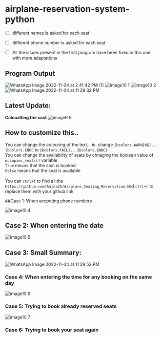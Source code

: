 # airplane-reservation-system-python

- [ ] different names is asked for each seat
- [ ] different phone number is asked for each seat
- [ ] All the issues present in the first program have been fixed in this one with more adaptations




## Program Output
![WhatsApp Image 2022-11-04 at 2 41 42 PM (1)](https://user-images.githubusercontent.com/89570095/200043942-c4b59e13-c366-45dc-a382-75f31e25bb28.jpeg)
![image10 1](https://user-images.githubusercontent.com/76808676/106876651-f3531700-66fd-11eb-8daa-cdea6c974998.png)
![image10 2](https://user-images.githubusercontent.com/76808676/106876656-f51cda80-66fd-11eb-8564-2ac29a439778.png)
![WhatsApp Image 2022-11-04 at 11 29 32 PM](https://user-images.githubusercontent.com/89570095/200044491-3c6111ff-4045-4dc6-a378-116f4892a62e.jpeg)


## Latest Update:
**Calcualting the cost**
![image9 9](https://user-images.githubusercontent.com/76808676/107035137-b3fbf780-67dd-11eb-8486-7dc7216b1321.png)

## How to customize this..
You can change the colouring of the text... ie. change ```{bcolors.WARNING}...{bcolors.ENDC``` to ```{bcolors.FAIL}...{bcolors.ENDC}```
<br />You can change the availability of seats by chnaging the boolean value of ``` occupies_seats[]``` variable
<br/>```True``` means that the seat is booked 
<br />```False``` means that the seat is available
<br />
<br />You can ```ctrl+f``` to find all the ```https://github.com/Anjna25/Airplane_Seating_Reservation``` and ```ctrl+r``` to replace them with your github link



##Case 1: When accpeting phone numbers


![image10 4](https://user-images.githubusercontent.com/76808676/106879027-a58bde00-6700-11eb-8c8e-dfcde2a398d9.png)
## Case 2: When entering the date
![image10 5](https://user-images.githubusercontent.com/76808676/106879032-a755a180-6700-11eb-9eed-3fe285e44fd0.png)
## Case 3: Small Summary:
![WhatsApp Image 2022-11-04 at 11 29 52 PM](https://user-images.githubusercontent.com/89570095/200044635-aab3f7cd-337e-4ce4-a2b5-072df5f8ed77.jpeg)
### Case 4: When entering the time for any booking on the same day
![image10 6](https://user-images.githubusercontent.com/76808676/106879034-a7ee3800-6700-11eb-9a97-2a7cfc8e7dda.png)
### Case 5: Trying to book already reserved seats
![image10 7](https://user-images.githubusercontent.com/76808676/106879038-a886ce80-6700-11eb-9de9-2a07090c68b1.png)
### Case 6: Trying to book your seat again 

